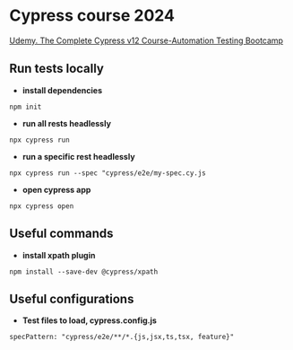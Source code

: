 # Cypress course 2024
[Udemy. The Complete Cypress v12 Course-Automation Testing Bootcamp](https://www.udemy.com/share/103quk3@i6toJiWbKxehYhSyPOC-Xe0s9JYWUDjz6MvwyfQ0Zb6FKl8-RCRSrACFsHa-_XelNg==/)

## Run tests locally

- **install dependencies**
``` 
npm init
```
- **run all rests headlessly**
``` 
npx cypress run
```
- **run a specific rest headlessly**
``` 
npx cypress run --spec "cypress/e2e/my-spec.cy.js
```
- **open cypress app**
``` 
npx cypress open
```

## Useful  commands
- **install xpath plugin**
``` 
npm install --save-dev @cypress/xpath
```

## Useful  configurations
- **Test files to load, cypress.config.js**
``` 
specPattern: "cypress/e2e/**/*.{js,jsx,ts,tsx, feature}"
```